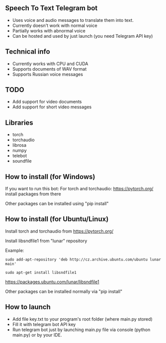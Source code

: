 ## Speech To Text Telegram bot
- Uses voice and audio messages to translate them into text.
- Currently doesn't work with normal voice
- Partially works with abnormal voice
- Can be hosted and used by just launch (you need Telegram API key)

## Technical info
- Currently works with CPU and CUDA
- Supports documents of WAV format
- Supports Russian voice messages

## TODO
- Add support for video documents
- Add support for short video messages

## Libraries

- torch
- torchaudio
- librosa
- numpy 
- telebot
- soundfile

## How to install (for Windows)

If you want to run this bot:
For torch and torchaudio:
https://pytorch.org/ install packages from there

Other packages can be installed using "pip install"

## How to install (for Ubuntu/Linux)

Install torch and torchaudio from https://pytorch.org/

Install libsndfile1 from "lunar" repository

Example:

```sudo add-apt-repository 'deb http://cz.archive.ubuntu.com/ubuntu lunar main'```

```sudo apt-get install libsndfile1```

https://packages.ubuntu.com/lunar/libsndfile1


Other packages can be installed normally via "pip install"

## How to launch

- Add file key.txt to your program's root folder (where main.py stored)
- Fill it with telegram bot API key
- Run telegram bot just by launching main.py file via console (python main.py) or by your IDE.
